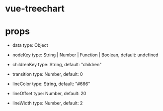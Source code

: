 # vue-treechart

# props

- data
  type: Object

- nodeKey
  type: String | Number | Function | Boolean,
  default: undefined

- childrenKey
  type: String,
  default: "children"

- transition
  type: Number,
  default: 0

- lineColor
  type: String,
  default: "#666"

- lineOffset
  type: Number,
  default: 20

- lineWidth
  type: Number,
  default: 2
